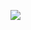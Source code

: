 ![](https://bat.bing.com/action/0?ti=56018282&Ver=2&mid=d9cf2ce6-e342-44a9-b4ed-e7856bd485e9&sid=201ffde0635411ee902411d77b750559&vid=20202bf0635411ee9ac03f2e618b0b9f&vids=0&msclkid=N&pi=0&lg=en-US&sw=800&sh=600&sc=24&nwd=1&tl=Shortform%20%7C%20As%20A%20Man%20Thinketh&p=https%3A%2F%2Fwww.shortform.com%2Fapp%2Fbook%2Fas-a-man-thinketh%2Fexercise-what-will-your-dreams-create&r=&lt=568&evt=pageLoad&sv=1&rn=948553)
